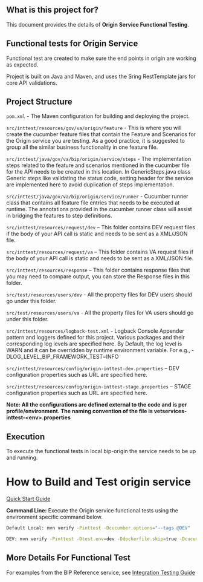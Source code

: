 ## What is this project for?
This document provides the details of **Origin Service Functional Testing**.

## Functional tests for Origin Service
Functional test are created to make sure the end points in origin are working as expected.

Project is built on Java and Maven, and uses the Sring RestTemplate jars for core API validations.

## Project Structure

`pom.xml` - The Maven configuration for building and deploying the project.

`src/inttest/resources/gov/va/origin/feature` - This is where you will create the cucumber feature files that contain the Feature
and Scenarios for the Origin service you are testing. As a good practice, it is suggested to group all the similar business functionality in one feature file.

`src/inttest/java/gov/va/bip/origin/service/steps` - The implementation steps related to the feature and scenarios mentioned in the cucumber file for the API needs to be created in this location.  In GenericSteps.java class Generic steps like validating the status code, setting header for the service are implemented here to avoid duplication of steps implementation.

`src/inttest/java/gov/va/bip/origin/service/runner` - Cucumber runner class that contains all feature file entries that needs to be executed at runtime. The annotations provided in the cucumber runner class will assist in bridging the features to step definitions.

`src/inttest/resources/request/dev` – This folder contains DEV request files if the body of your API call is static and needs to be sent as a XML/JSON file.

`src/inttest/resources/request/va` – This folder contains VA request files if the body of your API call is static and needs to be sent as a XML/JSON file.

`src/inttest/resources/response` – This folder contains response files that you may need to compare output, you can store the Response files in this folder. 

`src/test/resources/users/dev` - All the property files for DEV users should go under this folder.

`src/test/resources/users/va` - All the property files for VA users should go under this folder.

`src/inttest/resources/logback-test.xml` - Logback Console Appender pattern and loggers defined for this project.
Various packages and their corresponding log levels are specified here. By Default, the log level is WARN and it can be overridden by runtime environment variable. For e.g., -DLOG_LEVEL_BIP_FRAMEWORK_TEST=INFO

`src/inttest/resources/config/origin-inttest-dev.properties` – DEV configuration properties such as URL are specified here.

`src/inttest/resources/config/origin-inttest-stage.properties` – STAGE configuration properties such as URL are specified here.

**Note: All the configurations are defined external to the code and is per profile/environment. The naming convention of the file is vetservices-inttest-&lt;env>.properties**

## Execution

To execute the functional tests in local bip-origin the service needs to be up and running.

# How to Build and Test origin service
[Quick Start Guide](/docs/quick-start-guide.md)

**Command Line:** Execute the Origin service functional tests using the environment specific command below. 
```bash
Default Local: mvn verify -Pinttest -Dcucumber.options="--tags @DEV" 
```

```bash
DEV: mvn verify -Pinttest -Dtest.env=dev -Ddockerfile.skip=true -Dcucumber.options="--tags @DEV"
```


## More Details For Functional Test
For examples from the BIP Reference service, see [Integration Testing Guide](https://github.ec.va.gov/EPMO/bip-reference-person/tree/master/bip-reference-inttest)

